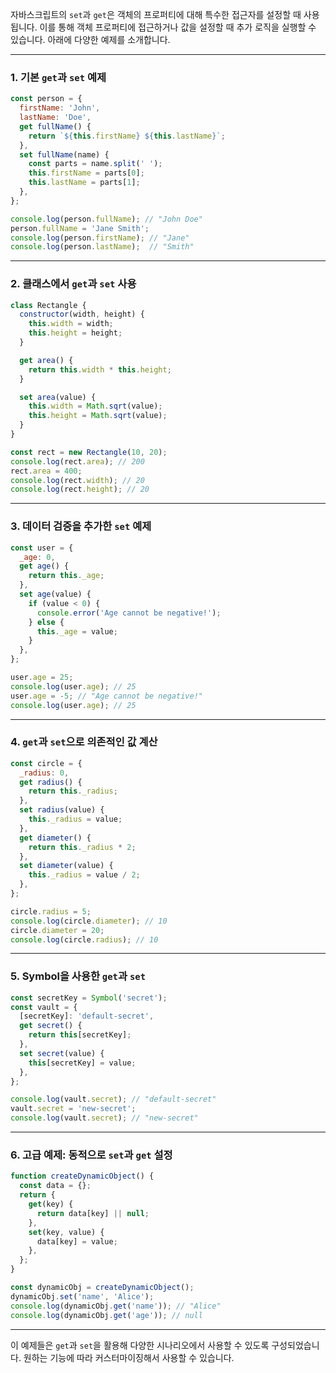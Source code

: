 자바스크립트의 `set`과 `get`은 객체의 프로퍼티에 대해 특수한 접근자를 설정할 때 사용됩니다. 이를 통해 객체 프로퍼티에 접근하거나 값을 설정할 때 추가 로직을 실행할 수 있습니다. 아래에 다양한 예제를 소개합니다.

---

### 1. 기본 `get`과 `set` 예제

```javascript
const person = {
  firstName: 'John',
  lastName: 'Doe',
  get fullName() {
    return `${this.firstName} ${this.lastName}`;
  },
  set fullName(name) {
    const parts = name.split(' ');
    this.firstName = parts[0];
    this.lastName = parts[1];
  },
};

console.log(person.fullName); // "John Doe"
person.fullName = 'Jane Smith';
console.log(person.firstName); // "Jane"
console.log(person.lastName);  // "Smith"
```

---

### 2. 클래스에서 `get`과 `set` 사용

```javascript
class Rectangle {
  constructor(width, height) {
    this.width = width;
    this.height = height;
  }

  get area() {
    return this.width * this.height;
  }

  set area(value) {
    this.width = Math.sqrt(value);
    this.height = Math.sqrt(value);
  }
}

const rect = new Rectangle(10, 20);
console.log(rect.area); // 200
rect.area = 400;
console.log(rect.width); // 20
console.log(rect.height); // 20
```

---

### 3. 데이터 검증을 추가한 `set` 예제

```javascript
const user = {
  _age: 0,
  get age() {
    return this._age;
  },
  set age(value) {
    if (value < 0) {
      console.error('Age cannot be negative!');
    } else {
      this._age = value;
    }
  },
};

user.age = 25;
console.log(user.age); // 25
user.age = -5; // "Age cannot be negative!"
console.log(user.age); // 25
```

---

### 4. `get`과 `set`으로 의존적인 값 계산

```javascript
const circle = {
  _radius: 0,
  get radius() {
    return this._radius;
  },
  set radius(value) {
    this._radius = value;
  },
  get diameter() {
    return this._radius * 2;
  },
  set diameter(value) {
    this._radius = value / 2;
  },
};

circle.radius = 5;
console.log(circle.diameter); // 10
circle.diameter = 20;
console.log(circle.radius); // 10
```

---

### 5. Symbol을 사용한 `get`과 `set`

```javascript
const secretKey = Symbol('secret');
const vault = {
  [secretKey]: 'default-secret',
  get secret() {
    return this[secretKey];
  },
  set secret(value) {
    this[secretKey] = value;
  },
};

console.log(vault.secret); // "default-secret"
vault.secret = 'new-secret';
console.log(vault.secret); // "new-secret"
```

---

### 6. 고급 예제: 동적으로 `set`과 `get` 설정

```javascript
function createDynamicObject() {
  const data = {};
  return {
    get(key) {
      return data[key] || null;
    },
    set(key, value) {
      data[key] = value;
    },
  };
}

const dynamicObj = createDynamicObject();
dynamicObj.set('name', 'Alice');
console.log(dynamicObj.get('name')); // "Alice"
console.log(dynamicObj.get('age')); // null
```

---

이 예제들은 `get`과 `set`을 활용해 다양한 시나리오에서 사용할 수 있도록 구성되었습니다. 원하는 기능에 따라 커스터마이징해서 사용할 수 있습니다.
